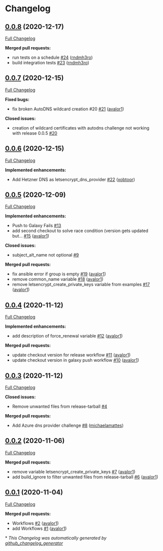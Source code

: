 # Changelog

## [0.0.8](https://github.com/T-Systems-MMS/ansible-collection-letsencrypt/tree/0.0.8) (2020-12-17)

[Full Changelog](https://github.com/T-Systems-MMS/ansible-collection-letsencrypt/compare/0.0.7...0.0.8)

**Merged pull requests:**

- run tests on a schedule [\#24](https://github.com/T-Systems-MMS/ansible-collection-letsencrypt/pull/24) ([rndmh3ro](https://github.com/rndmh3ro))
- build integration tests [\#23](https://github.com/T-Systems-MMS/ansible-collection-letsencrypt/pull/23) ([rndmh3ro](https://github.com/rndmh3ro))

## [0.0.7](https://github.com/T-Systems-MMS/ansible-collection-letsencrypt/tree/0.0.7) (2020-12-15)

[Full Changelog](https://github.com/T-Systems-MMS/ansible-collection-letsencrypt/compare/0.0.6...0.0.7)

**Fixed bugs:**

- fix broken AutoDNS wildcard creation \#20 [\#21](https://github.com/T-Systems-MMS/ansible-collection-letsencrypt/pull/21) ([avalor1](https://github.com/avalor1))

**Closed issues:**

- creation of wildcard certificates with autodns challenge not working with release 0.0.5 [\#20](https://github.com/T-Systems-MMS/ansible-collection-letsencrypt/issues/20)

## [0.0.6](https://github.com/T-Systems-MMS/ansible-collection-letsencrypt/tree/0.0.6) (2020-12-15)

[Full Changelog](https://github.com/T-Systems-MMS/ansible-collection-letsencrypt/compare/0.0.5...0.0.6)

**Implemented enhancements:**

- Add Hetzner DNS as letsencrypt\_dns\_provider [\#22](https://github.com/T-Systems-MMS/ansible-collection-letsencrypt/pull/22) ([xobtoor](https://github.com/xobtoor))

## [0.0.5](https://github.com/T-Systems-MMS/ansible-collection-letsencrypt/tree/0.0.5) (2020-12-09)

[Full Changelog](https://github.com/T-Systems-MMS/ansible-collection-letsencrypt/compare/0.0.4...0.0.5)

**Implemented enhancements:**

- Push to Galaxy Fails [\#13](https://github.com/T-Systems-MMS/ansible-collection-letsencrypt/issues/13)
- add second checkout to solve race condition \(version gets updated but… [\#15](https://github.com/T-Systems-MMS/ansible-collection-letsencrypt/pull/15) ([avalor1](https://github.com/avalor1))

**Closed issues:**

- subject\_alt\_name not optional [\#9](https://github.com/T-Systems-MMS/ansible-collection-letsencrypt/issues/9)

**Merged pull requests:**

- fix ansible error if group is empty [\#19](https://github.com/T-Systems-MMS/ansible-collection-letsencrypt/pull/19) ([avalor1](https://github.com/avalor1))
- remove common\_name variable [\#18](https://github.com/T-Systems-MMS/ansible-collection-letsencrypt/pull/18) ([avalor1](https://github.com/avalor1))
- remove letsencrypt\_create\_private\_keys variable from examples [\#17](https://github.com/T-Systems-MMS/ansible-collection-letsencrypt/pull/17) ([avalor1](https://github.com/avalor1))

## [0.0.4](https://github.com/T-Systems-MMS/ansible-collection-letsencrypt/tree/0.0.4) (2020-11-12)

[Full Changelog](https://github.com/T-Systems-MMS/ansible-collection-letsencrypt/compare/0.0.3...0.0.4)

**Implemented enhancements:**

- add description of force\_renewal variable [\#12](https://github.com/T-Systems-MMS/ansible-collection-letsencrypt/pull/12) ([avalor1](https://github.com/avalor1))

**Merged pull requests:**

- update checkout version for release workflow [\#11](https://github.com/T-Systems-MMS/ansible-collection-letsencrypt/pull/11) ([avalor1](https://github.com/avalor1))
- update checkout version in galaxy push workflow [\#10](https://github.com/T-Systems-MMS/ansible-collection-letsencrypt/pull/10) ([avalor1](https://github.com/avalor1))

## [0.0.3](https://github.com/T-Systems-MMS/ansible-collection-letsencrypt/tree/0.0.3) (2020-11-12)

[Full Changelog](https://github.com/T-Systems-MMS/ansible-collection-letsencrypt/compare/0.0.2...0.0.3)

**Closed issues:**

- Remove unwanted files from release-tarball  [\#4](https://github.com/T-Systems-MMS/ansible-collection-letsencrypt/issues/4)

**Merged pull requests:**

- Add Azure dns provider challenge [\#8](https://github.com/T-Systems-MMS/ansible-collection-letsencrypt/pull/8) ([michaelamattes](https://github.com/michaelamattes))

## [0.0.2](https://github.com/T-Systems-MMS/ansible-collection-letsencrypt/tree/0.0.2) (2020-11-06)

[Full Changelog](https://github.com/T-Systems-MMS/ansible-collection-letsencrypt/compare/0.0.1...0.0.2)

**Merged pull requests:**

- remove variable letsencrypt\_create\_private\_keys [\#7](https://github.com/T-Systems-MMS/ansible-collection-letsencrypt/pull/7) ([avalor1](https://github.com/avalor1))
- add build\_ignore to filter unwanted files from release-tarball [\#6](https://github.com/T-Systems-MMS/ansible-collection-letsencrypt/pull/6) ([avalor1](https://github.com/avalor1))

## [0.0.1](https://github.com/T-Systems-MMS/ansible-collection-letsencrypt/tree/0.0.1) (2020-11-04)

[Full Changelog](https://github.com/T-Systems-MMS/ansible-collection-letsencrypt/compare/6c0445f6769360d1b8ea12df58483ac4a8b602f3...0.0.1)

**Merged pull requests:**

- Workflows [\#2](https://github.com/T-Systems-MMS/ansible-collection-letsencrypt/pull/2) ([avalor1](https://github.com/avalor1))
- add Workflows [\#1](https://github.com/T-Systems-MMS/ansible-collection-letsencrypt/pull/1) ([avalor1](https://github.com/avalor1))



\* *This Changelog was automatically generated by [github_changelog_generator](https://github.com/github-changelog-generator/github-changelog-generator)*
